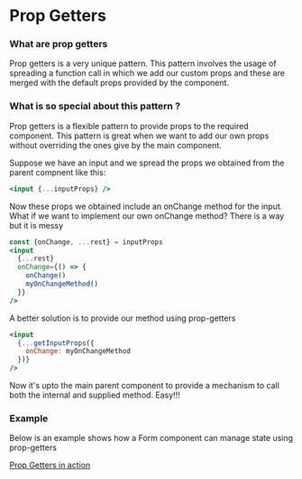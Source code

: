 # Prop Getters

### What are prop getters

Prop getters is a very unique pattern. This pattern involves the usage of spreading a function call in which we add our custom props and these are merged with the default props provided by the component.

### What is so special about this pattern ?

Prop getters is a flexible pattern to provide props to the required component. This pattern is great when we want to add our own props without overriding the ones give by the main component.

Suppose we have an input and we spread the props we obtained from the parent compnent like this:

```jsx
<input {...inputProps} />
```

Now these props we obtained include an onChange method for the input. What if we want to implement our own onChange method?
There is a way but it is messy

```jsx
const {onChange, ...rest} = inputProps
<input
  {...rest}
  onChange={() => {
    onChange()
    myOnChangeMethod()
  }}
/>
```

A better solution is to provide our method using prop-getters

```jsx
<input
  {...getInputProps({
    onChange: myOnChangeMethod
  })}
/>
```

Now it's upto the main parent component to provide a mechanism to call both the internal and supplied method.
Easy!!!

### Example

Below is an example shows how a Form component can manage state using prop-getters

[Prop Getters in action](https://codesandbox.io/s/2pq87v9r4r)
